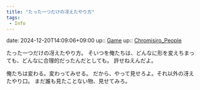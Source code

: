 ```yaml
---
title: "たった一つだけの冴えたやり方"
tags:
 - Info
---
```


date: 2024-12-20T14:09:06+09:00
up:: [Game](../Bar/Novel/Topics/Game.md)
up:: [Chromisiro_People](../Bar/Novel/Nacaria/Chromisiro_People.md)

たった一つだけの冴えたやり方。
そいつを俺たちは、どんなに形を変えちまっても、どんなに合理的だったんだとしても。
許せねえんだよ。

俺たちは変わる。変わってみせる。
だから、やって見せろよ。それ以外の冴えたやり口。
まだ誰も見たことない物、見せてみろ。
